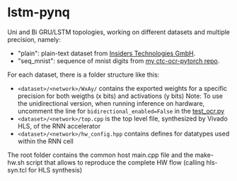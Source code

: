 # lstm-pynq

Uni and Bi GRU/LSTM topologies, working on different datasets and multiple precision, namely:
 
 - "plain": plain-text dataset from [Insiders Technologies GmbH](https://www.insiders-technologies.de/home.html).
 - "seq_mnist": sequence of mnist digits from [my ctc-ocr-pytorch repo](https://github.com/ussamazahid96/ctc-ocr-pytorch).

For each dataset, there is a folder structure like this:

 - `<dataset>/<network>/WxAy/` contains the exported weights for a specific precision for both weigths (x bits) and activations (y bits)
 	Note: To use the unidirectional version, when running inference on hardware, uncomment the line for `bidirectional_enabled=False` in the [test_ocr.py](https://github.com/ussamazahid96/LSTM-PYNQ/blob/seq_mnist/tests/test_ocr.py)
 - `<dataset>/<network>/top.cpp` is the top level file, synthesized by Vivado HLS, of the RNN accelerator
 - `<dataset>/<network>/hw_config.hpp` contains defines for datatypes used within the RNN cell

The root folder contains the common host main.cpp file and the make-hw.sh script that allows to reproduce the complete HW flow (calling hls-syn.tcl for HLS synthesis)
